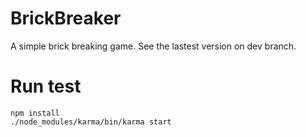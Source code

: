 # BrickBreaker
A simple brick breaking game.
See the lastest version on dev branch.
# Run test
    npm install
    ./node_modules/karma/bin/karma start
    

